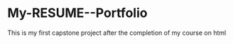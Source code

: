 # My-RESUME--Portfolio
This is my first capstone project after the completion of my course on html   
